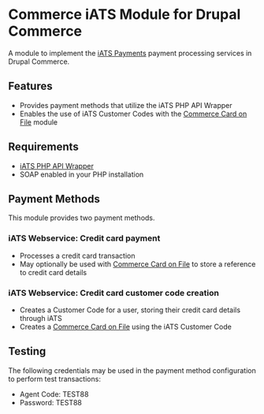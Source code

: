 # Commerce iATS Module for Drupal Commerce

A module to implement the [iATS Payments](http://iatspayments.com/) payment processing services in Drupal Commerce.

## Features
* Provides payment methods that utilize the iATS PHP API Wrapper
* Enables the use of iATS Customer Codes with the [Commerce Card on File](https://drupal.org/project/commerce_cardonfile) module

## Requirements

* [iATS PHP API Wrapper](https://github.com/iATSPayments/PHP/)
* SOAP enabled in your PHP installation

## Payment Methods

This module provides two payment methods.

### iATS Webservice: Credit card payment
* Processes a credit card transaction
* May optionally be used with [Commerce Card on File](https://drupal.org/project/commerce_cardonfile) to store a reference to credit card details

### iATS Webservice: Credit card customer code creation
* Creates a Customer Code for a user, storing their credit card details through iATS
* Creates a [Commerce Card on File](https://drupal.org/project/commerce_cardonfile) using the iATS Customer Code

## Testing

The following credentials may be used in the payment method configuration to perform test transactions:
  * Agent Code: TEST88
  * Password: TEST88